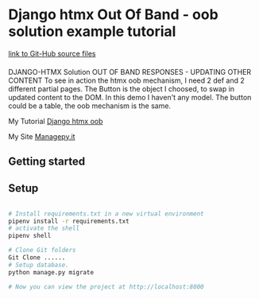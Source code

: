 # Django htmx Out Of Band - oob solution example tutorial
[link to Git-Hub source files](https://github.com/RobertoRubertelli/Django-htmx-oob-mechanism)
####

DJANGO-HTMX Solution OUT OF BAND RESPONSES - UPDATING OTHER CONTENT
To see in action the htmx oob mechanism,
I need 2 def and 2 different partial pages.
The Button is the object I choosed,
to swap in updated content to the DOM.
In this demo I haven't any model.
The button could be a table, the oob mechanism is the same.

My Tutorial [Django htmx oob](https://www.managepy.it/oobtutorial)

My Site [Managepy.it](https://www.managepy.it/)


## Getting started

## Setup

```bash

# Install requirements.txt in a new virtual environment
pipenv install -r requirements.txt
# activate the shell
pipenv shell

# Clone Git folders
Git Clone ......
# Setup database.
python manage.py migrate

# Now you can view the project at http://localhost:8000
```
